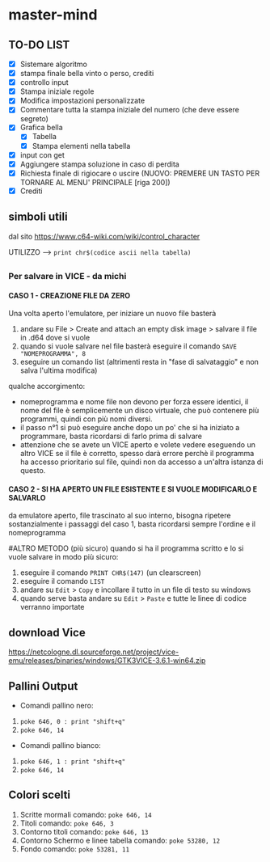 # master-mind

## TO-DO LIST
- [x] Sistemare algoritmo
- [x] stampa finale bella vinto o perso, crediti
- [x] controllo input
- [x] Stampa iniziale regole
- [x] Modifica impostazioni personalizzate
- [x] Commentare tutta la stampa iniziale del numero (che deve essere segreto)
- [x] Grafica bella
  - [x] Tabella
  - [x] Stampa elementi nella tabella
- [x] input con get
- [x] Aggiungere stampa soluzione in caso di perdita
- [x] Richiesta finale di rigiocare o uscire  (NUOVO: PREMERE UN TASTO PER TORNARE AL MENU' PRINCIPALE [riga 200])
- [x] Crediti

## simboli utili 

dal sito https://www.c64-wiki.com/wiki/control_character 

UTILIZZO --> `print chr$(codice ascii nella tabella)`

##

### Per salvare in VICE - da michi

#### CASO 1 - CREAZIONE FILE DA ZERO

Una volta aperto l'emulatore, per iniziare un nuovo file basterà

1. andare su File > Create and attach an empty disk image > salvare il file in .d64 dove si vuole
2. quando si vuole salvare nel file basterà eseguire il comando `SAVE "NOMEPROGRAMMA", 8`
3. eseguire un comando list (altrimenti resta in "fase di salvataggio" e non salva l'ultima modifica)

qualche accorgimento: 
  * nomeprogramma e nome file non devono per forza essere identici, il nome del file è semplicemente un disco virtuale, che può contenere più programmi, quindi con più nomi diversi.
  * il passo n°1 si può eseguire anche dopo un po' che si ha iniziato a programmare, basta ricordarsi di farlo prima di salvare
  * attenzione che se avete un VICE aperto e volete vedere eseguendo un altro VICE se il file è corretto, spesso darà errore perchè il programma ha accesso prioritario sul file, quindi non da accesso a un'altra istanza di questo.

#### CASO 2 - SI HA APERTO UN FILE ESISTENTE E SI VUOLE MODIFICARLO E SALVARLO

da emulatore aperto, file trascinato al suo interno, bisogna ripetere sostanzialmente i passaggi del caso 1, basta ricordarsi sempre l'ordine e il nomeprogramma

#ALTRO METODO (più sicuro)
quando si ha il programma scritto e lo si vuole salvare in modo più sicuro: 
1. eseguire il comando `PRINT CHR$(147)` (un clearscreen)
2. eseguire il comando `LIST`
3. andare su `Edit` > `Copy` e incollare il tutto in un file di testo su windows
4. quando serve basta andare su `Edit` > `Paste` e tutte le linee di codice verranno importate


## download Vice
https://netcologne.dl.sourceforge.net/project/vice-emu/releases/binaries/windows/GTK3VICE-3.6.1-win64.zip
## Pallini Output 
* Comandi pallino nero: 
 1. `poke 646, 0 : print "shift+q"` 
 2. `poke 646, 14`
* Comandi pallino bianco: 
 1. `poke 646, 1 : print "shift+q"`
 2. `poke 646, 14`
 ## Colori scelti
 1. Scritte mormali comando: `poke 646, 14`
 2. Titoli comando: `poke 646, 3`
 3. Contorno titoli comando: `poke 646, 13`
 4. Contorno Schermo e linee tabella comando: `poke 53280, 12`
 5. Fondo comando: `poke 53281, 11`
 
